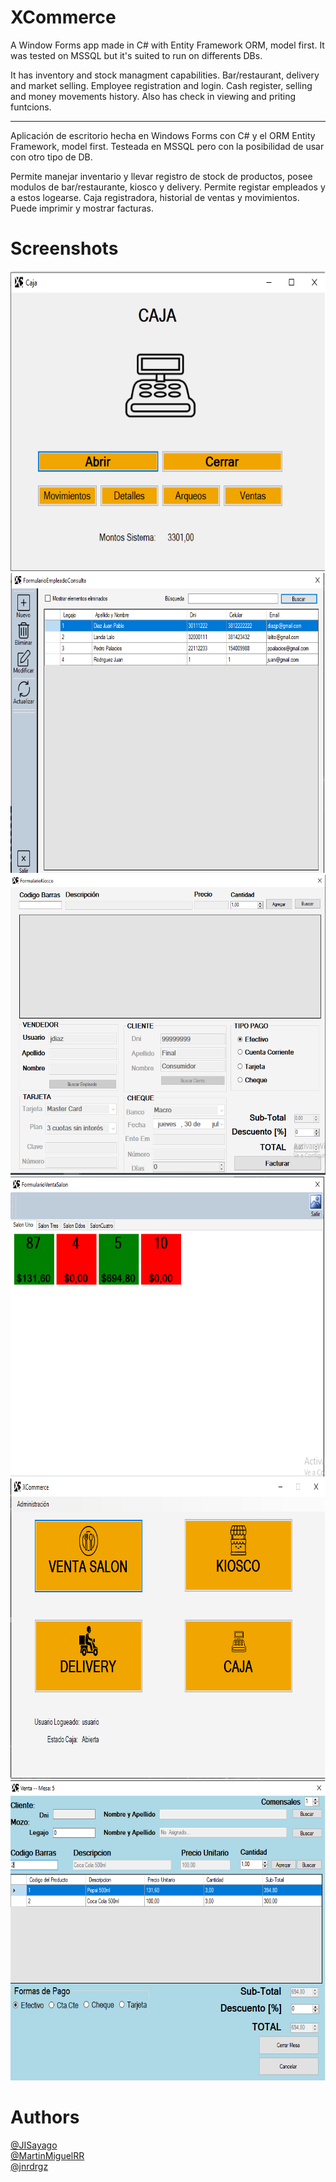 # XCommerce

A Window Forms app made in C# with Entity Framework ORM, model first. It was tested on MSSQL but it's suited to run on differents DBs.

It has inventory and stock managment capabilities. Bar/restaurant, delivery and market selling. Employee registration and login. Cash register, selling and money movements history. Also has check in viewing and priting funtcions.  

-------------------

Aplicación de escritorio hecha en Windows Forms con C# y el ORM Entity Framework, model first. Testeada en MSSQL pero con la posibilidad de usar con otro tipo de DB.

Permite manejar inventario y llevar registro de stock de productos, posee modulos de bar/restaurante, kiosco y delivery. Permite registar empleados y a estos logearse. Caja registradora, historial de ventas y movimientos. Puede imprimir y mostrar facturas.

# Screenshots
<img src="readme_imgs/fcaja.png" width="580" height="480">
<img src="readme_imgs/fconsulta.png" width="580" height="480">
<img src="readme_imgs/fkiosco.png" width="580" height="480">
<img src="readme_imgs/mesas.png" width="580" height="480">
<img src="readme_imgs/fprinc.png" width="580" height="480">
<img src="readme_imgs/fventasal.png" width="580" height="480">

# Authors
[@JISayago]( https://github.com/JISayago )<br>
[@MartinMiguelRR]( https://github.com/MartinMiguelRR )<br>
[@jnrdrgz]( https://github.com/jnrdrgz )
